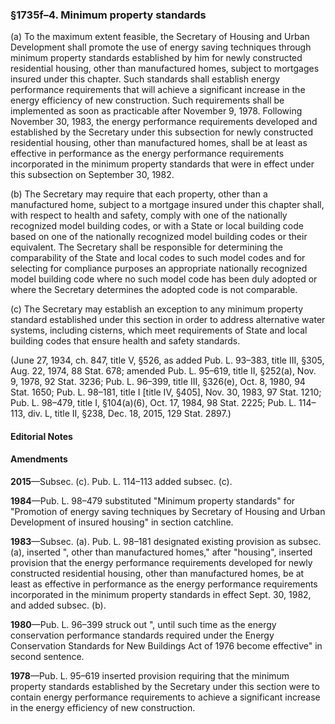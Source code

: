 ### §1735f–4. Minimum property standards ###

(a) To the maximum extent feasible, the Secretary of Housing and Urban Development shall promote the use of energy saving techniques through minimum property standards established by him for newly constructed residential housing, other than manufactured homes, subject to mortgages insured under this chapter. Such standards shall establish energy performance requirements that will achieve a significant increase in the energy efficiency of new construction. Such requirements shall be implemented as soon as practicable after November 9, 1978. Following November 30, 1983, the energy performance requirements developed and established by the Secretary under this subsection for newly constructed residential housing, other than manufactured homes, shall be at least as effective in performance as the energy performance requirements incorporated in the minimum property standards that were in effect under this subsection on September 30, 1982.

(b) The Secretary may require that each property, other than a manufactured home, subject to a mortgage insured under this chapter shall, with respect to health and safety, comply with one of the nationally recognized model building codes, or with a State or local building code based on one of the nationally recognized model building codes or their equivalent. The Secretary shall be responsible for determining the comparability of the State and local codes to such model codes and for selecting for compliance purposes an appropriate nationally recognized model building code where no such model code has been duly adopted or where the Secretary determines the adopted code is not comparable.

(c) The Secretary may establish an exception to any minimum property standard established under this section in order to address alternative water systems, including cisterns, which meet requirements of State and local building codes that ensure health and safety standards.

(June 27, 1934, ch. 847, title V, §526, as added Pub. L. 93–383, title III, §305, Aug. 22, 1974, 88 Stat. 678; amended Pub. L. 95–619, title II, §252(a), Nov. 9, 1978, 92 Stat. 3236; Pub. L. 96–399, title III, §326(e), Oct. 8, 1980, 94 Stat. 1650; Pub. L. 98–181, title I [title IV, §405], Nov. 30, 1983, 97 Stat. 1210; Pub. L. 98–479, title I, §104(a)(6), Oct. 17, 1984, 98 Stat. 2225; Pub. L. 114–113, div. L, title II, §238, Dec. 18, 2015, 129 Stat. 2897.)

#### **Editorial Notes** ####

#### Amendments ####

**2015**—Subsec. (c). Pub. L. 114–113 added subsec. (c).

**1984**—Pub. L. 98–479 substituted "Minimum property standards" for "Promotion of energy saving techniques by Secretary of Housing and Urban Development of insured housing" in section catchline.

**1983**—Subsec. (a). Pub. L. 98–181 designated existing provision as subsec. (a), inserted ", other than manufactured homes," after "housing", inserted provision that the energy performance requirements developed for newly constructed residential housing, other than manufactured homes, be at least as effective in performance as the energy performance requirements incorporated in the minimum property standards in effect Sept. 30, 1982, and added subsec. (b).

**1980**—Pub. L. 96–399 struck out ", until such time as the energy conservation performance standards required under the Energy Conservation Standards for New Buildings Act of 1976 become effective" in second sentence.

**1978**—Pub. L. 95–619 inserted provision requiring that the minimum property standards established by the Secretary under this section were to contain energy performance requirements to achieve a significant increase in the energy efficiency of new construction.
